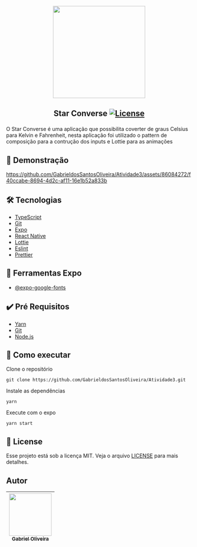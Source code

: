 <p align="center">
<img width="250px" src="https://user-images.githubusercontent.com/86084272/225706994-7dc7f183-253e-48c0-b722-2ec50a368df7.png"/> </p>

## <p align="center"> Star Converse <a href="LICENSE"> <img  src="https://img.shields.io/static/v1?label=License&message=MIT&color=&labelColor=202024" alt="License"></a> </p>

O Star Converse é uma aplicação que possibilita coverter de graus Celsius para Kelvin e Fahrenheit, nesta aplicação foi utilizado o pattern de composição
para a contrução dos inputs e Lottie para as animações

## 🔖 Demonstração

https://github.com/GabrieldosSantosOliveira/Atividade3/assets/86084272/f40ccabe-8694-4d2c-af11-16e1b52a833b

## 🛠️ Tecnologias

- [TypeScript](https://www.typescriptlang.org/)
- [Git](https://git-scm.com/)
- [Expo](https://docs.expo.dev/)
- [React Native](https://reactnative.dev/)
- [Lottie](https://github.com/lottie-react-native/lottie-react-native)
- [Eslint](https://eslint.org/)
- [Prettier](https://prettier.io/)

## 🔨 Ferramentas Expo

- [@expo-google-fonts](https://docs.expo.dev/guides/using-custom-fonts/)

## ✔️ Pré Requisitos

- [Yarn](https://classic.yarnpkg.com/lang/en/docs/install)
- [Git](https://git-scm.com/book/en/v2/Getting-Started-Installing-Git)
- [Node.js](https://nodejs.org/en/)

## 🚀 Como executar

Clone o repositório

```
git clone https://github.com/GabrieldosSantosOliveira/Atividade3.git
```

Instale as dependências

```
yarn
```

Execute com o expo

```
yarn start
```

## 📝 License

Esse projeto está sob a licença MIT. Veja o arquivo [LICENSE](LICENSE) para mais detalhes.

## Autor

| [<img src="https://avatars.githubusercontent.com/u/86084272?v=4" width=115><br><sub>Gabriel Oliveira</sub>](https://www.linkedin.com/in/gabriel-dos-santos-oliveira-24b67b243/)
| :---: |
